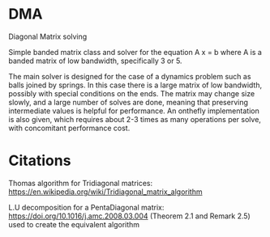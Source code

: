 # DMA
Diagonal Matrix solving

Simple banded matrix class and solver for the equation A x = b where A is a banded matrix of low bandwidth, specifically 3 or 5.

The main solver is designed for the case of a dynamics problem such as balls joined by springs. In this case there is a large matrix of low bandwidth, possibly with special conditions on the ends. The matrix may change size slowly, and a large number of solves are done, meaning that preserving intermediate values is helpful for performance. An onthefly implementation is also given, which requires about 2-3 times as many operations per solve, with concomitant performance cost.

# Citations

Thomas algorithm for Tridiagonal matrices: https://en.wikipedia.org/wiki/Tridiagonal_matrix_algorithm

L.U decomposition for a PentaDiagonal matrix: https://doi.org/10.1016/j.amc.2008.03.004
(Theorem 2.1 and Remark 2.5) used to create the equivalent algorithm
